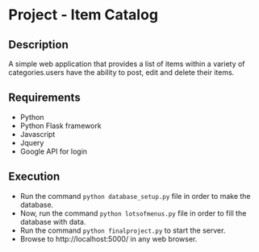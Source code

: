 # Project - Item Catalog

## Description
A simple web application that provides a list of items within a variety
of categories.users have the ability to post, edit and delete their items.

## Requirements
- Python
- Python Flask framework
- Javascript
- Jquery
- Google API for login

## Execution
- Run the command `python database_setup.py` file in order to make the database.
- Now, run the command `python lotsofmenus.py` file in order to fill the database with data.
- Run the command `python finalproject.py` to start the server.
- Browse to http://localhost:5000/ in any web browser.
